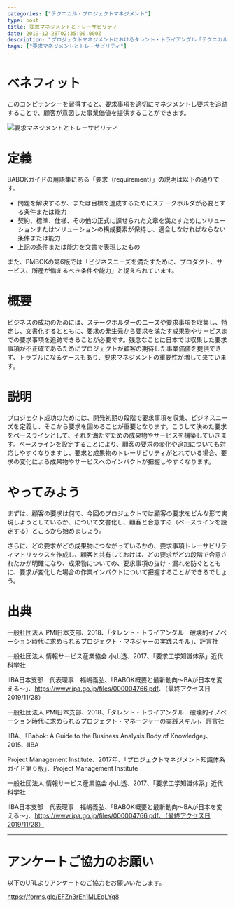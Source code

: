 ```yaml
---
categories: ["テクニカル・プロジェクトマネジメント"]
type: post
title: 要求マネジメントとトレーサビリティ
date: 2019-12-28T02:35:00.000Z
description: "プロジェクトマネジメントにおけるタレント・トライアングル「テクニカル・プロジェクトマネジメント」より、「要求マネジメントとトレーサビリティ」への理解を深めプロジェクト・マネジャーに必要とされるコンピテンシーを身に着けよう。"
tags: ["要求マネジメントとトレーサビリティ"]
---
```

# ベネフィット

このコンピテンシーを習得すると、要求事項を適切にマネジメントし要求を追跡することで、顧客が意図した事業価値を提供することができます。

![要求マネジメントとトレーサビリティ](/img/要求マネジメントとトレーサビリティ.png "要求マネジメントとトレーサビリティ")

# 定義

BABOKガイドの用語集にある「要求（requirement）」の説明は以下の通りです。

* 問題を解決するか、または目標を達成するためにステークホルダが必要とする条件または能力
* 契約、標準、仕様、その他の正式に課せられた文章を満たすためにソリューションまたはソリューションの構成要素が保持し、適合しなければならない条件または能力
* 上記の条件または能力を文書で表現したもの

また、PMBOKの第6版では「ビジネスニーズを満たすために、プロダクト、サービス、所産が備えるべき条件や能力」と捉えられています。

# 概要

ビジネスの成功のためには、ステークホルダーのニーズや要求事項を収集し、特定し、文書化するとともに、要求の発生元から要求を満たす成果物やサービスまでの要求事項を追跡できることが必要です。残念なことに日本では収集した要求事項が不正確であるためにプロジェクトが顧客の期待した事業価値を提供できず、トラブルになるケースもあり、要求マネジメントの重要性が増して来ています。

# 説明

プロジェクト成功のためには、開発初期の段階で要求事項を収集、ビジネスニーズを定義し、そこから要求を固めることが重要となります。こうして決めた要求をベースラインとして、それを満たすための成果物やサービスを構築していきます。ベースラインを設定することにより、顧客の要求の変化や追加についても対応しやすくなりますし、要求と成果物のトレーサビリティがとれている場合、要求の変化による成果物やサービスへのインパクトが把握しやすくなります。

# やってみよう

まずは、顧客の要求は何で、今回のプロジェクトでは顧客の要求をどんな形で実現しようとしているか、について文書化し、顧客と合意する（ベースラインを設定する）ところから始めましょう。

さらに、どの要求がどの成果物につながっているかの、要求事項トレーサビリティマトリックスを作成し、顧客と共有しておけば、どの要求がどの段階で合意されたかが明確になり、成果物についての、要求事項の抜け・漏れを防ぐとともに、要求が変化した場合の作業インパクトについて把握することができるでしょう。

# 出典

一般社団法人 PMI日本支部、2018、「タレント・トライアングル　破壊的イノベーション時代に求められるプロジェクト・マネジャーの実践スキル」、評言社

一般社団法人 情報サービス産業協会 小山透、2017、「要求工学知識体系」近代科学社

IIBA日本支部　代表理事　福嶋義弘、「BABOK概要と最新動向～BAが日本を変える～」、<https://www.ipa.go.jp/files/000004766.pdf>、（最終アクセス日2019/11/28）

一般社団法人 PMI日本支部、2018、「タレント・トライアングル　破壊的イノベーション時代に求められるプロジェクト・マネージャーの実践スキル」、評言社

IIBA、「Babok: A Guide to the Business Analysis Body of Knowledge」、2015、IIBA

Project Management Institute、2017年、「プロジェクトマネジメント知識体系ガイド第６版」、Project Management Institute

一般社団法人 情報サービス産業協会 小山透、2017、「要求工学知識体系」近代科学社

IIBA日本支部　代表理事　福嶋義弘、「BABOK概要と最新動向～BAが日本を変える～」、https://www.ipa.go.jp/files/000004766.pdf、（最終アクセス日2019/11/28）

- - -

# アンケートご協力のお願い

以下のURLよりアンケートのご協力をお願いいたします。

https://forms.gle/EFZn3rEh1MLEqLYq8
